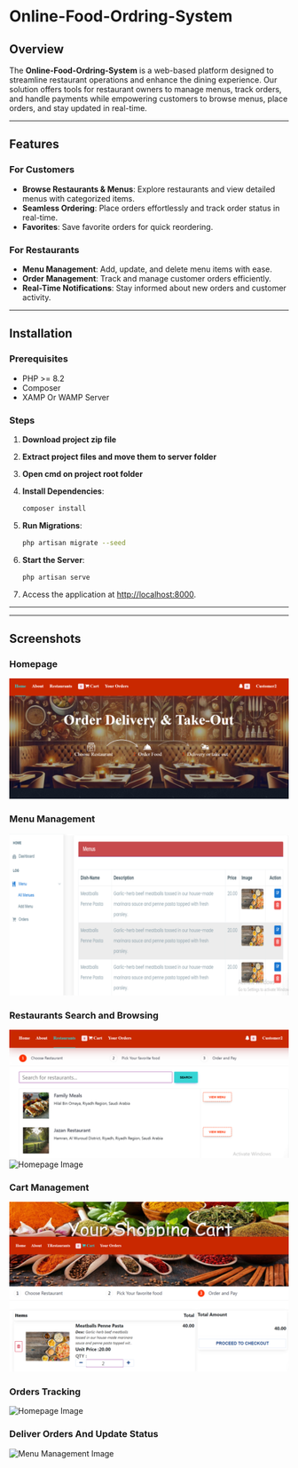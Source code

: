 
# **Online-Food-Ordring-System**

## **Overview**
The **Online-Food-Ordring-System** is a web-based platform designed to streamline restaurant operations and enhance the dining experience. Our solution offers tools for restaurant owners to manage menus, track orders, and handle payments while empowering customers to browse menus, place orders, and stay updated in real-time.

---

## **Features**

### **For Customers**
- **Browse Restaurants & Menus**: Explore restaurants and view detailed menus with categorized items.
- **Seamless Ordering**: Place orders effortlessly and track order status in real-time.
- **Favorites**: Save favorite orders for quick reordering.

### **For Restaurants**
- **Menu Management**: Add, update, and delete menu items with ease.
- **Order Management**: Track and manage customer orders efficiently.
- **Real-Time Notifications**: Stay informed about new orders and customer activity.

---

## **Installation**

### **Prerequisites**
- PHP >= 8.2
- Composer
- XAMP Or WAMP Server

### **Steps**
1. **Download project zip file**
2. **Extract project files and move them to server folder**
3. **Open cmd on project root folder**
4. **Install Dependencies**:
   ```bash
   composer install
   ```
5. **Run Migrations**:
   ```bash
   php artisan migrate --seed
   ```


4. **Start the Server**:
   ```bash
   php artisan serve
   ```

5. Access the application at [http://localhost:8000](http://localhost:8000).

---


---

## **Screenshots**

### **Homepage**
![Homepage Image](imgs/home.png "Home Page")
### **Menu Management**
![Menu Management Image](imgs/menumanage.png "Menu Management")

### **Restaurants Search and Browsing**
![Homepage Image](imgs/restaurants.png "Home Page")
![Homepage Image](imgs/nearby.png "Home Page")
### **Cart Management**
![Menu Management Image](imgs/cart.png "Menu Management")


### **Orders Tracking**
![Homepage Image](imgs/orders%20tracking.png "Home Page")
### **Deliver Orders And Update Status**
![Menu Management Image](imgs/agent.png "Menu Management")

